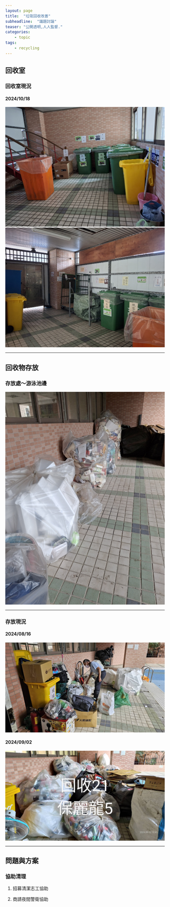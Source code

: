 ```yaml
---
layout: page
title:  "垃圾回收改善"
subheadline:  "議題討論"
teaser: "公開透明,人人監督."
categories:
    - topic
tags:
    - recycling
---
```

## 回收室

### 回收室現況

#### 2024/10/18
![](https://github.com/coconutcity30050/community27/blob/gh-pages/assets/place/%E5%9B%9E%E6%94%B6%E5%AE%A4_%E5%8F%B3%E5%81%B4_20241018.jpg?raw=true)
![](https://github.com/coconutcity30050/community27/blob/gh-pages/assets/place/%E5%9B%9E%E6%94%B6%E5%AE%A4_%E5%B7%A6%E5%81%B4_20241018.jpg?raw=true)

---
## 回收物存放

### 存放處～游泳池邊
![](https://github.com/coconutcity30050/community27/blob/gh-pages/assets/place/%E6%B8%B8%E6%B3%B3%E6%B1%A0_%E5%AD%98%E6%94%BE%E5%9B%9E%E6%94%B6%E7%89%A9.jpg?raw=true)

---
### 存放現況

#### 2024/08/16
![](https://github.com/coconutcity30050/community27/blob/gh-pages/assets/place/%E6%B8%B8%E6%B3%B3%E6%B1%A0_%E5%AD%98%E6%94%BE%E5%9B%9E%E6%94%B6%E7%89%A9_20240816.jpg?raw=true)

#### 2024/09/02
![](https://github.com/coconutcity30050/community27/blob/gh-pages/assets/place/%E6%B8%B8%E6%B3%B3%E6%B1%A0_%E5%AD%98%E6%94%BE%E5%9B%9E%E6%94%B6%E7%89%A9_20240902.jpg?raw=true)

---
## 問題與方案

### 協助清理

1. 招募清潔志工協助

2. 商請夜間警衛協助

